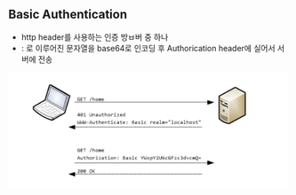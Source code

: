 ## Basic Authentication

- http header를 사용하는 인증 방ㅂ버 중 하나
- <usernmae>:<password> 로 이루어진 문자열을 base64로 인코딩 후 Authorication header에 실어서 서버에 전송

![basic-authentication](./basic_authentication.png)